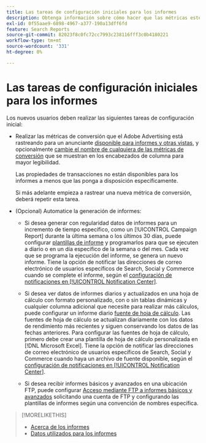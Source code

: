 ```yaml
---
title: Las tareas de configuración iniciales para los informes
description: Obtenga información sobre cómo hacer que las métricas estén disponibles en los informes y cómo automatizar los informes.
exl-id: 0f55aae9-6898-4967-a377-190a13dff6fd
feature: Search Reports
source-git-commit: 82023f8c0fc72cc7993c238116fff3c0b4180221
workflow-type: tm+mt
source-wordcount: '331'
ht-degree: 0%

---
```


# Las tareas de configuración iniciales para los informes

Los nuevos usuarios deben realizar las siguientes tareas de configuración inicial:

* Realizar las métricas de conversión que el Adobe Advertising está rastreando para un anunciante [disponible para informes y otras vistas](/help/search-social-commerce/admin/transaction-properties/transaction-property-edit-available.md), y opcionalmente [cambie el nombre de cualquiera de las métricas de conversión](/help/search-social-commerce/admin/transaction-properties/transaction-property-edit-display-name.md) que se muestran en los encabezados de columna para mayor legibilidad.

  Las propiedades de transacciones no están disponibles para los informes a menos que las ponga a disposición específicamente.

  Si más adelante empieza a rastrear una nueva métrica de conversión, deberá repetir esta tarea.

* (Opcional) Automatice la generación de informes:

   * Si desea generar con regularidad datos de informes para un incremento de tiempo específico, como un [!UICONTROL Campaign Report] durante la última semana o los últimos 30 días, puede configurar [plantillas de informe](/help/search-social-commerce/reports/automation/templates/template-about.md) y programarlos para que se ejecuten a diario o en un día específico de la semana o del mes. Cada vez que se programa la ejecución del informe, se genera un nuevo informe. Tiene la opción de notificar las direcciones de correo electrónico de usuarios específicos de Search, Social y Commerce cuando se complete el informe, según el [configuración de notificaciones en [!UICONTROL Notification Center]](/help/search-social-commerce/notifications/notification-about.md).

   * Si desea ver datos de informes diarios y actualizados en una hoja de cálculo con formato personalizado, con o sin tablas dinámicas y cualquier columna adicional que necesite para realizar más cálculos, puede configurar un informe diario [fuente de hoja de cálculo](/help/search-social-commerce/reports/automation/spreadsheet-feeds/spreadsheet-feed-about.md). Las fuentes de hoja de cálculo se actualizan diariamente con los datos de rendimiento más recientes y siguen conservando los datos de las fechas anteriores. Para configurar las fuentes de hoja de cálculo, primero debe crear una plantilla de hoja de cálculo personalizada en [!DNL Microsoft Excel]. Tiene la opción de notificar las direcciones de correo electrónico de usuarios específicos de Search, Social y Commerce cuando haya un archivo de fuente disponible, según el [configuración de notificaciones en [!UICONTROL Notification Center]](/help/search-social-commerce/notifications/notification-about.md).

   * Si desea recibir informes básicos y avanzados en una ubicación FTP, puede configurar [Acceso mediante FTP a informes básicos y avanzados](/help/search-social-commerce/reports/automation/ftp-reports.md) solicitando una cuenta de FTP y configurando las plantillas de informes según una convención de nombres específica.

>[!MORELIKETHIS]
>
>* [Acerca de los informes](report-about.md)
>* [Datos utilizados para los informes](data-used-for-reports.md)
